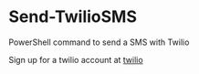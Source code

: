 # Send-TwilioSMS
PowerShell command to send a SMS with Twilio

Sign up for a twilio account at [twilio](https://www.twilio.com/try-twilio)
